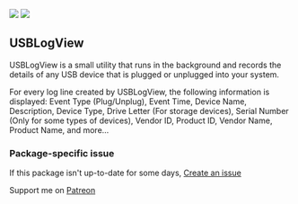 [![](https://img.shields.io/chocolatey/v/usblogview?color=green&label=usblogview)](https://chocolatey.org/packages/usblogview) [![](https://img.shields.io/chocolatey/dt/usblogview)](https://chocolatey.org/packages/usblogview)

## USBLogView
USBLogView is a small utility that runs in the background and records the details of any USB device 
that is plugged or unplugged into your system.

For every log line created by USBLogView, the following information is displayed: Event Type 
(Plug/Unplug), Event Time, Device Name, Description, Device Type, Drive Letter (For storage 
devices), Serial Number (Only for some types of devices), Vendor ID, Product ID, Vendor Name, 
Product Name, and more...

### Package-specific issue
If this package isn't up-to-date for some days, [Create an issue](https://github.com/tunisiano187/Chocolatey-packages/issues/new/choose)

Support me on [Patreon](https://www.patreon.com/bePatron?u=39585820)